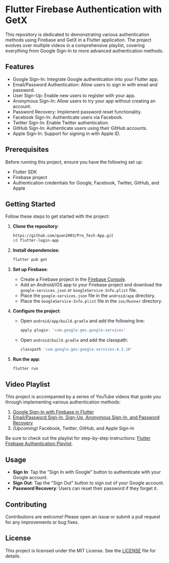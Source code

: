 # Flutter Firebase Authentication with GetX

This repository is dedicated to demonstrating various authentication methods using Firebase and GetX in a Flutter application. The project evolves over multiple videos in a comprehensive playlist, covering everything from Google Sign-In to more advanced authentication methods.

## Features

- Google Sign-In: Integrate Google authentication into your Flutter app.
- Email/Password Authentication: Allow users to sign in with email and password.
- User Sign-Up: Enable new users to register with your app.
- Anonymous Sign-In: Allow users to try your app without creating an account.
- Password Recovery: Implement password reset functionality.
- Facebook Sign-In: Authenticate users via Facebook.
- Twitter Sign-In: Enable Twitter authentication.
- GitHub Sign-In: Authenticate users using their GitHub accounts.
- Apple Sign-In: Support for signing in with Apple ID.

## Prerequisites

Before running this project, ensure you have the following set up:

- Flutter SDK
- Firebase project
- Authentication credentials for Google, Facebook, Twitter, GitHub, and Apple

## Getting Started

Follow these steps to get started with the project:

1. **Clone the repository**:

    ```bash
    https://github.com/quan2003/Pro_Tech-App.git
    cd flutter-login-app
    ```

2. **Install dependencies**:

    ```bash
    flutter pub get
    ```

3. **Set up Firebase**:

    - Create a Firebase project in the [Firebase Console](https://console.firebase.google.com/).
    - Add an Android/iOS app to your Firebase project and download the `google-services.json` or `GoogleService-Info.plist` file.
    - Place the `google-services.json` file in the `android/app` directory.
    - Place the `GoogleService-Info.plist` file in the `ios/Runner` directory.

4. **Configure the project**:

    - Open `android/app/build.gradle` and add the following line:

      ```gradle
      apply plugin: 'com.google.gms.google-services'
      ```

    - Open `android/build.gradle` and add the classpath:

      ```gradle
      classpath 'com.google.gms:google-services:4.3.10'
      ```

5. **Run the app**:

    ```bash
    flutter run
    ```

## Video Playlist

This project is accompanied by a series of YouTube videos that guide you through implementing various authentication methods:

1. [Google Sign-In with Firebase in Flutter](https://youtu.be/_pFYZ2GjKkc)
2. [Email/Password Sign-In, Sign-Up, Anonymous Sign-In, and Password Recovery](https://youtu.be/_SHiU0o-Th8)
3. *(Upcoming)* Facebook, Twitter, GitHub, and Apple Sign-In

Be sure to check out the playlist for step-by-step instructions: [Flutter Firebase Authentication Playlist](https://www.youtube.com/playlist?list=PLhqXECKYtfqAvUe9kQq80DQWY8X9z4rpF).

## Usage

- **Sign In**: Tap the "Sign In with Google" button to authenticate with your Google account.
- **Sign Out**: Tap the "Sign Out" button to sign out of your Google account.
- **Password Recovery**: Users can reset their password if they forget it.

## Contributing

Contributions are welcome! Please open an issue or submit a pull request for any improvements or bug fixes.

## License

This project is licensed under the MIT License. See the [LICENSE](LICENSE) file for details.
